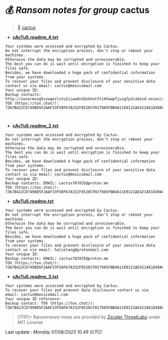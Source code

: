 # 💰 _Ransom notes for group_ cactus
> 🔗 [cactus](group/cactus)
* **[cAcTuS.readme_4.txt](https://ransomware.live/ransomware_notes/cactus/cAcTuS.readme_4.txt)**

```
Your systems were accessed and encrypted by Cactus.
Do not interrupt the encryption process, don't stop or reboot your machines.
Otherwise the data may be corrupted and unrecoverable.
The best you can do is wait until encryption is finished to keep your files safe.
Besides, we have downloaded a huge pack of confidential information from your systems.
To recover your files and prevent disclosure of your sensitive data contact us via email: cactus@mexicomail.com 
Your unique ID: 
Backup contacts: http://sonarmsng5vzwqezlvtu2iiwwdn3dxkhotftikhowpfjuzg7p3ca5eid.onion/contact/Cactus_Support 
TOX (https://tox.chat/): 7367B422CD7498D5F2AAF33F58F67A332F8520CF0279A5FBB4611E0121AE421AE1D49ACEABB2



```
* **[cAcTuS.readme_2.txt](https://ransomware.live/ransomware_notes/cactus/cAcTuS.readme_2.txt)**

```
Your systems were accessed and encrypted by Cactus.
Do not interrupt the encryption process, don't stop or reboot your machines.
Otherwise the data may be corrupted and unrecoverable.
The best you can do is wait until encryption is finished to keep your files safe.
Besides, we have downloaded a huge pack of confidential information from your systems.
To recover your files and prevent disclosure of your sensitive data contact us via email: cactus@mexicomail.com
Your unique ID: 
Backup contacts: EMAIL: cactus787835@proton.me
TOX (https://tox.chat/):
7367B422CD7498D5F2AAF33F58F67A332F8520CF0279A5FBB4611E0121AE421AE1D49ACEABB2

```
* **[cAcTuS.readme.txt](https://ransomware.live/ransomware_notes/cactus/cAcTuS.readme.txt)**

```
Your systems were accessed and encrypted by Cactus.
Do not interrupt the encryption process, don't stop or reboot your machines.
Otherwise the data may be corrupted and unrecoverable.
The best you can do is wait until encryption is finished to keep your files safe.
Besides, we have downloaded a huge pack of confidential information from your systems.
To recover your files and prevent disclosure of your sensitive data contact us via email: halielang@protonmail.com
Your unique ID: 
Backup contacts: EMAIL: cactus787835@proton.me
TOX (https://tox.chat/):
7367B422CD7498D5F2AAF33F58F67A332F8520CF0279A5FBB4611E0121AE421AE1D49ACEABB2

```
* **[cAcTuS.readme_3.txt](https://ransomware.live/ransomware_notes/cactus/cAcTuS.readme_3.txt)**

```
Your systems were accessed and encrypted by Cactus.
To recover your files and prevent data disclosure contact us via email: cactus@mexicomail.com
Your unique ID reference: 
Backup contact: TOX (https://tox.chat/):
7367B422CD7498D5F2AAF33F58F67A332F8520CF0279A5FBB4611E0121AE421AE1D49ACEABB2

```


> [!TIP]> Ransomware notes are provided by [Zscaler ThreatLabz](https://github.com/threatlabz/ransomware_notes) under MIT License
> 




Last update : _Monday 07/08/2023 10.49 (UTC)_

